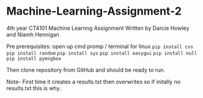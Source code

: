 # Machine-Learning-Assignment-2
4th year CT4101 Machine Learnng Assignment
Written by Darcie Howley and Niamh Hennigan

Pre prerequisites:
open up cmd promp / terminal for linux
`pip install cvs`
`pip install random`
`pip install sys`
`pip install easygui`
`pip install null`
`pip install pymsgbox`

Then clone repository from GitHub and should be ready to run.

Note- First time it creates a results.txt then overwrites so if initally no results.txt this is why.

